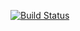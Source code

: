 [![Build Status](https://travis-ci.org/xih108/Project110.svg?branch=master)](https://travis-ci.org/xih108/Project110)
